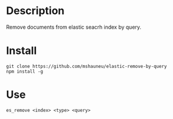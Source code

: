 # Description
Remove documents from elastic seacrh index by query.

# Install
```
git clone https://github.com/mshauneu/elastic-remove-by-query
npm install -g
```

# Use
```
es_remove <index> <type> <query>
```
